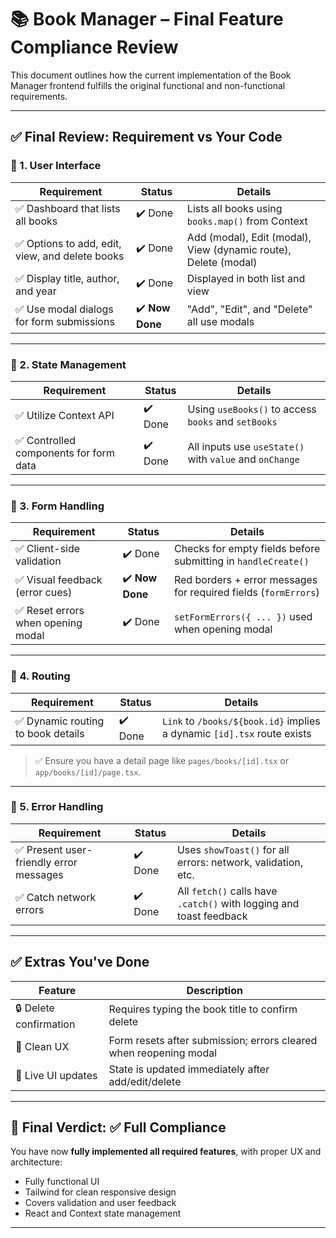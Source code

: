 # 📚 Book Manager – Final Feature Compliance Review

This document outlines how the current implementation of the Book Manager frontend fulfills the original functional and non-functional requirements.

---

## ✅ Final Review: Requirement vs Your Code

### 🔷 1. User Interface

| Requirement | Status | Details |
|------------|--------|---------|
| ✅ Dashboard that lists all books | ✔️ Done | Lists all books using `books.map()` from Context |
| ✅ Options to add, edit, view, and delete books | ✔️ Done | Add (modal), Edit (modal), View (dynamic route), Delete (modal) |
| ✅ Display title, author, and year | ✔️ Done | Displayed in both list and view |
| ✅ Use modal dialogs for form submissions | ✔️ **Now Done** | "Add", "Edit", and "Delete" all use modals |

---

### 🔷 2. State Management

| Requirement | Status | Details |
|------------|--------|---------|
| ✅ Utilize Context API | ✔️ Done | Using `useBooks()` to access `books` and `setBooks` |
| ✅ Controlled components for form data | ✔️ Done | All inputs use `useState()` with `value` and `onChange` |

---

### 🔷 3. Form Handling

| Requirement | Status | Details |
|------------|--------|---------|
| ✅ Client-side validation | ✔️ Done | Checks for empty fields before submitting in `handleCreate()` |
| ✅ Visual feedback (error cues) | ✔️ **Now Done** | Red borders + error messages for required fields (`formErrors`) |
| ✅ Reset errors when opening modal | ✔️ Done | `setFormErrors({ ... })` used when opening modal |

---

### 🔷 4. Routing

| Requirement | Status | Details |
|------------|--------|---------|
| ✅ Dynamic routing to book details | ✔️ Done | `Link` to `/books/${book.id}` implies a dynamic `[id].tsx` route exists |

> ✅ Ensure you have a detail page like `pages/books/[id].tsx` or `app/books/[id]/page.tsx`.

---

### 🔷 5. Error Handling

| Requirement | Status | Details |
|------------|--------|---------|
| ✅ Present user-friendly error messages | ✔️ Done | Uses `showToast()` for all errors: network, validation, etc. |
| ✅ Catch network errors | ✔️ Done | All `fetch()` calls have `.catch()` with logging and toast feedback |

---

## ✅ Extras You've Done

| Feature | Description |
|--------|-------------|
| 🔒 Delete confirmation | Requires typing the book title to confirm delete |
| 🧠 Clean UX | Form resets after submission; errors cleared when reopening modal |
| 🔄 Live UI updates | State is updated immediately after add/edit/delete |

---

## 🚀 Final Verdict: ✅ Full Compliance

You have now **fully implemented all required features**, with proper UX and architecture:

- Fully functional UI
- Tailwind for clean responsive design
- Covers validation and user feedback
- React and Context state management

---